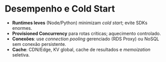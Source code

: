 # Desempenho e Cold Start

- **Runtimes leves** (Node/Python) minimizam *cold start*; evite SDKs enormes.
- **Provisioned Concurrency** para rotas críticas; aquecimento controlado.
- **Conexões**: use *connection pooling* gerenciado (RDS Proxy) ou NoSQL sem conexão persistente.
- **Cache**: CDN/Edge, KV global, cache de resultados e *memoization* seletiva.
